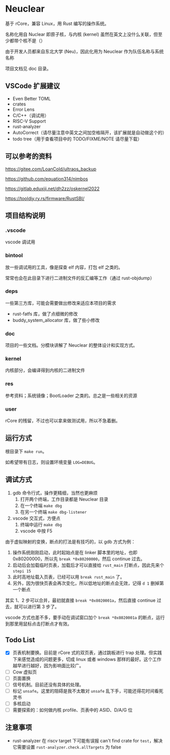 # Neuclear

基于 rCore，兼容 Linux，用 Rust 编写的操作系统。

名称化用自 Nuclear 即原子核，与内核 (kernel) 虽然在英文上没什么关联，但至少都带个核不是（）

由于开发人员都来自东北大学 (Neu)，因此化用为 Neuclear 作为队伍名称与系统名称

项目文档见 doc 目录。

## VSCode 扩展建议

- Even Better TOML
- crates
- Error Lens
- C/C++（调试用）
- RISC-V Support
- rust-analyzer
- AutoCorrect（请尽量注意中英文之间加空格隔开，该扩展就是自动做这个的）
- todo tree（用于查看项目中的 TODO/FIXME/NOTE 请尽量下载）

## 可以参考的资料

<https://gitee.com/LoanCold/ultraos_backup>

<https://github.com/equation314/nimbos>

<https://gitlab.eduxiji.net/dh2zz/oskernel2022>

<https://tooldiy.ry.rs/firmware/RustSBI/>

## 项目结构说明

### .vscode

vscode 调试用

### bintool

放一些调试用的工具，像是探查 elf 内容，打包 elf 之类的。

常常也会在此目录下进行二进制文件的反汇编等工作（通过 rust-objdump）

### deps

一些第三方库，可能会需要做出修改来适应本项目的需求

- rust-fatfs 库，做了点细微的修改
- buddy_system_allocator 库，做了些小修改

### doc

项目的一些文档。分模块讲解了 Neuclear 的整体设计和实现方式。

### kernel

内核部分，会编译得到内核的二进制文件

### res

参考资料；系统镜像；BootLoader 之类的。总之是一些相关的资源

### user

rCore 的残留，不过也可以拿来做测试用，所以不急着删。

## 运行方式

根目录下 `make run`。

如希望带有日志，则设置环境变量 `LOG=DEBUG`。

## 调试方式

1. gdb 命令行式，操作更精细，当然也更麻烦
   1. 打开两个终端，工作目录都是 Neuclear 目录
   2. 在一个终端 `make dbg`
   3. 在另一个终端 `make dbg-listener`
2. vscode 交互式，方便点
   1. 终端中运行 `make dbg`
   2. vscode 中按 F5

由于虚拟映射的变换，断点的打法是有技巧的，以 gdb 方式为例：

1. 操作系统刚刚启动，此时起始点是在 linker 脚本里的地址，也即 0x80200000，所以先 `break *0x80200000`，然后 continue 过去。
2. 启动后会加载临时页表，加载后才可以直接给 `rust_main` 打断点，因此先来个 `stepi 15`
3. 此时高地址载入页表，已经可以用 `break rust_main` 了。
4. 另外，因为很快页表会再次变化，所以低地址的断点会无效，记得 `d 1` 删掉第一个断点

其实 1、2 步可以合并，最初就直接 `break *0x8020001a`，然后直接 continue 过去，就可以进行第 3 步了。

vscode 方式也差不多，要手动在调试窗口加个 `break *0x8020001a` 的断点，运行到那里用鼠标点击打断点才有效。

## Todo List

- [x] 页表机制要换。目前是 rCore 式的双页表，通过跳板进行 trap 处理。但实践下来感觉造成的问题更多，切成 linux 或者 windows 那样的最好。这个工作越早进行越好，因为影响面比较广。
- [ ] Cow 虚拟页
- [ ] 页面置换
- [ ] 信号机制。目前还没有具体的处理。
- [ ] 标记 `unsafe`。这里的阻碍是我不太敢对 `unsafe` 乱下手，可能还得花时间看死灵书
- [ ] 多核启动
- [ ] 需要探索的：如何做内核 profile、页表中的 ASID、D/A/G 位

## 注意事项

- rust-analyzer 在 riscv target 下可能有误报 can't find crate for `test`，解决它需要设置 `rust-analyzer.check.allTargets` 为 false
